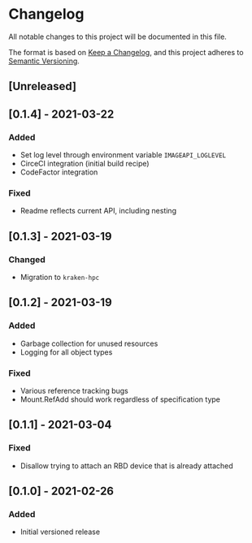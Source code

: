 # Changelog
All notable changes to this project will be documented in this file.

The format is based on [Keep a Changelog](https://keepachangelog.com/en/1.0.0/),
and this project adheres to [Semantic Versioning](https://semver.org/spec/v2.0.0.html).

## [Unreleased]

## [0.1.4] - 2021-03-22
### Added
- Set log level through environment variable `IMAGEAPI_LOGLEVEL`
- CirceCI integration (initial build recipe)
- CodeFactor integration
### Fixed
- Readme reflects current API, including nesting

## [0.1.3] - 2021-03-19
### Changed
- Migration to `kraken-hpc`

## [0.1.2] - 2021-03-19
### Added
- Garbage collection for unused resources
- Logging for all object types
### Fixed
- Various reference tracking bugs
- Mount.RefAdd should work regardless of specification type

## [0.1.1] - 2021-03-04
### Fixed
- Disallow trying to attach an RBD device that is already attached

## [0.1.0] - 2021-02-26
### Added
- Initial versioned release
